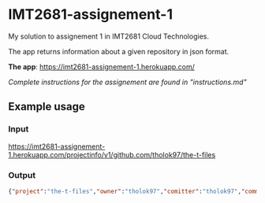 # IMT2681-assignement-1

My solution to assignement 1 in IMT2681 Cloud Technologies.

The app returns information about a given repository in json format.

**The app**: https://imt2681-assignement-1.herokuapp.com/

*Complete instructions for the assignement are found in "instructions.md"*

## Example usage

### Input

https://imt2681-assignement-1.herokuapp.com/projectinfo/v1/github.com/tholok97/the-t-files

### Output

```json
{"project":"the-t-files","owner":"tholok97","comitter":"tholok97","commits":120,"language":["C++","Vim script"]}
```
